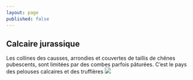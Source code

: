 ```yaml
---
layout: page
published: false
---
```


## Calcaire jurassique

Les collines des causses, arrondies et couvertes de taillis de chênes pubescents, sont limitées par des combes parfois pâturées. C’est le pays des pelouses calcaires et des truffières
![](/data/images/9/géographie/9_GEOGRAPHIE_POP1.jpg)
